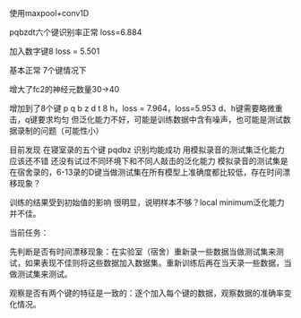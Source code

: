使用maxpool+conv1D

pqbzdt六个键识别率正常 loss=6.884

加入数字键8 loss = 5.501

基本正常 7个键情况下

增大了fc2的神经元数量30->40

增加到了8个键 p q b z d t 8 h，loss = 7.964，loss=5.953
d、h键需要略微重击，q键要求均匀
但泛化能力不好，可能是训练数据中含有噪声，也可能是测试数据录制的问题（可能性小）

目前发现 在寝室录的五个键 pqdbz 识别均能成功 用模拟录音的测试集泛化能力应该还不错
还没有试过不同环境下和不同人敲击的泛化能力
模拟录音的测试集是在宿舍录的，6-13录的D键当做测试集在所有模型上准确度都比较低，存在时间漂移现象？

训练的结果受到初始值的影响 很明显，说明样本不够？local minimum泛化能力并不佳。



当前任务：

​	先判断是否有时间漂移现象：在实验室（宿舍）重新录一些数据当做测试集来测试，如果表现不佳则将这些数据加入数据集。重新训练后再在当天录一些数据，当做测试集来测试。

​	观察是否有两个键的特征是一致的：逐个加入每个键的数据，观察数据的准确率变化情况。

